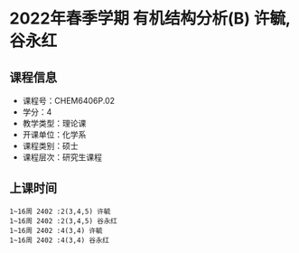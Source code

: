 # 2022年春季学期 有机结构分析(B) 许毓, 谷永红






## 课程信息

- 课程号：CHEM6406P.02
- 学分：4
- 教学类型：理论课
- 开课单位：化学系
- 课程类别：硕士
- 课程层次：研究生课程

## 上课时间

```
1~16周 2402 :2(3,4,5) 许毓
1~16周 2402 :2(3,4,5) 谷永红
1~16周 2402 :4(3,4) 许毓
1~16周 2402 :4(3,4) 谷永红
```

